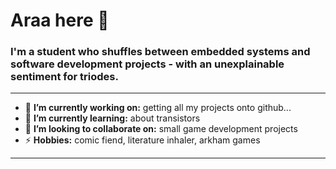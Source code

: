 <h1 align="left"> Araa here 🪼 </h1>

<h3 align="left">  I'm a student who shuffles between embedded systems and software development projects - with an unexplainable sentiment for triodes. </h3>

---

- 🔭 **I’m currently working on:** getting all my projects onto github...
- 🌱 **I’m currently learning:** about transistors  
- 👯 **I’m looking to collaborate on:** small game development projects
- ⚡ **Hobbies:** comic fiend, literature inhaler, arkham games 
  
---
<!--
**Araa-A/Araa-A** is a ✨ _special_ ✨ repository because its `README.md` (this file) appears on your GitHub profile.

Here are some ideas to get you started:

- 🔭 I’m currently working on ...
- 🌱 I’m currently learning ...
- 👯 I’m looking to collaborate on ...
- 🤔 I’m looking for help with ...
- 💬 Ask me about ...
- 📫 How to reach me: ...
- 😄 Pronouns: ...
- ⚡ Fun fact: ...
-->
